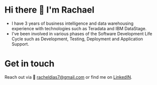 # Hi there 👋 I'm Rachael

<!--
**RachaelDias/RachaelDias** is a ✨ _special_ ✨ repository because its `README.md` (this file) appears on your GitHub profile.

Here are some ideas to get you started:

- 🔭 I’m currently working on ...
- 🌱 I’m currently learning ...
- 👯 I’m looking to collaborate on ...
- 🤔 I’m looking for help with ...
- 💬 Ask me about ...
- 📫 How to reach me: ...
- 😄 Pronouns: ...
- ⚡ Fun fact: ...
-->

- I have 3 years of business intelligence and data warehousing experience with technologies such as Teradata and IBM DataStage.
- I've been involved in various phases of the Software Development Life Cycle such as Development, Testing, Deployment and Application Support.

# Get in touch
Reach out via :e-mail: racheldias7@gmail.com or find me on [LinkedIN](https://www.linkedin.com/in/rachael-dias-210200115/).
